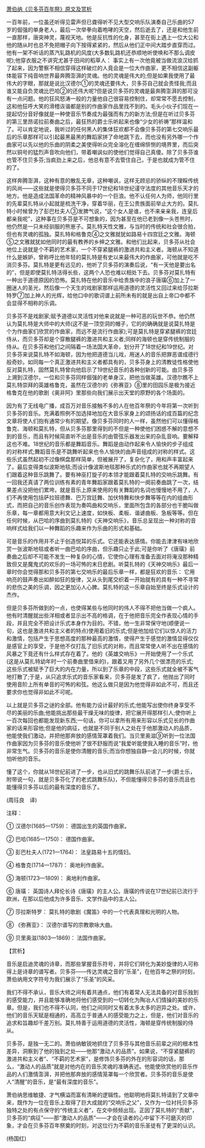 [萧伯纳《贝多芬百年祭》原文及赏析](https://www.vrrw.net/wx/12257.html)

一百年前，一位虽还听得见雷声但已聋得听不见大型交响乐队演奏自己乐曲的57岁的倔强的单身老人，最后一次举拳向着咆哮的天空，然后逝去了，还是和他生前一直那样，唐突神灵，蔑视天地。他是反抗性的化身，甚至在街上遇上一位大公和他的随从时也总不免把帽子向下按得紧紧的，然后从他们正中间大踏步直穿而过。他有一架不听话的蒸汽轧路机的风度(大多数轧路机还恭顺地听使唤和不那么调皮呢);他穿衣服之不讲究尤甚于田间的稻草人： 事实上有一次他竟被当做流浪汉给抓了起来，因为警察不相信穿得这样破烂的人竟会是一位大作曲家，更不相信这副躯体能容下纯音响世界最奔腾澎湃的灵魂。他的灵魂是伟大的;但是如果我使用了最伟大的字眼，那就是说比汉德尔①的灵魂还要伟大，贝多芬自己就会责怪我;而且谁又能自负灵魂比巴哈②的还伟大呢?但是说贝多芬的灵魂是最奔腾澎湃的那可没有一点问题。他的狂风怒涛一般的力量他自己很容易控制住，却常常不愿去控制，这和他狂呼大笑的滑稽诙谐都是别的作曲家作品里找不到的。毛头小伙子们现在一提起切分音好像就是一种使音乐节奏成为最强而有力的新方法;但是在听过贝多芬的第三里昂诺拉前奏曲之后，最狂热的爵士乐听起来也像“少女的祈祷”那样温和了。可以肯定地说，我听过的任何黑人的集体狂欢都不会像贝多芬的第七交响乐最后的乐章那样可以引起最黑最黑的舞蹈家拼了命地跳下去，而也没有另外哪一个作曲家可以先以他的乐曲的阴柔之美使得听众完全溶化在缠绵悱恻的境界里，而后突然以铜号的猛烈声音吹向他们，带着嘲讽似的使他们觉得自己真傻。除了贝多芬谁也管不住贝多芬;当疯劲上来之后，他总有意不去管住自己，于是也就成为管不住的了。

这样奔腾澎湃，这种有意的散乱无章，这种嘲讽，这样无顾忌的骄纵的不理睬传统的风尚——这些就是使得贝多芬不同于17世纪和18世纪谨守法度的其他音乐天才的地方。他是造成法国革命的精神风暴中的一个巨浪。他不认任何人为师，他同行里的先辈莫扎特从小起就是梳洗干净，穿着华丽，在王公贵族面前举止大方的。莫扎特小时候曾为了彭巴杜夫人③发脾气说，“这个女人是谁，也不来亲亲我，连皇后都亲我呢”，这种事在贝多芬是不可想象的，因为甚至在他已老到像一头苍熊时，他仍然是一只未经驯服的熊崽子。莫扎特天性文雅，与当时的传统和社会很合拍，但也有灵魂的孤独。莫扎特和格鲁克④之文雅就犹如路易十四宫廷之文雅。海顿⑤之文雅就犹如他同时的最有教养的乡绅之文雅。和他们比起来，贝多芬从社会地位上说就是个不羁的艺术家，一个不穿紧腿裤的激进共和主义者。海顿从不知道什么是嫉妒，曾称呼比他年轻的莫扎特是有史以来最伟大的作曲家，可他就是吃不消贝多芬。莫扎特是更有远见的，他听了贝多芬的演奏后说，“有一天他是要出名的”，但是即使莫扎特活得长些，这两个人恐也难以相处下去。贝多芬对莫扎特有一种出于道德原因的恐怖。莫扎特在他的音乐中给贵族中的浪子唐璜⑥加上了一圈迷人的圣光，然后像一个天生的戏剧家那样运用道德的灵活性又回过来给莎拉斯特罗⑦加上神人的光辉，给他口中的歌词谱上前所未有的就是出自上帝口中都不会显得不相称的乐调。



贝多芬不是戏剧家;赋予道德以灵活性对他来说就是一种可恶的玩世不恭。他仍然认为莫扎特是大师中的大师(这不是一顶空洞的帽子，它的的确确就是说莫扎特是个为作曲家们欣赏的作曲家，而远不是流行作曲家);可是莫扎特是穿紧腿裤的宫廷侍从，而贝多芬却是个穿散腿裤的激进共和主义者;同样的海顿也是穿传统制服的侍从。在贝多芬和他们之间隔着一场法国大革命，划分开了18世纪和19世纪。对贝多芬来说莫扎特不如海顿，因为他把道德当儿戏，用迷人的音乐把罪恶谱成德行般奇妙。如同每一个真正激进共和主义者都具有的，贝多芬身上的清教徒性格使他反对莫扎特，固然莫扎特曾向他启示了19世纪音乐的各种创新的可能。由贝多芬上溯到汉德尔，一位和贝多芬同样倔强的老单身汉，把他当做英雄。汉德尔瞧不上莫扎特崇拜的英雄格鲁克，虽然在汉德尔的《弥赛亚》⑧里的田园乐是极为接近格鲁克在他的歌剧《奥非阿》里那些向我们展示出天堂的原野的各个场面的。

因为有了无线电广播，成百万对音乐接触不多的人在他百年祭的今年将第一次听到贝多芬的音乐。充满着照例不加选择地加在大音乐家身上的颂扬话的成百篇的纪念文章将使人们抱有通常少有的期望。像贝多芬同时的人一样，虽然他们可以懂得格鲁克、海顿和莫扎特，但从贝多芬那里得到的不但是一种使他们困惑不解的意想不到的音乐，而且有时候简直听不出是音乐的由管弦乐器发出来的杂乱音响。要解释这也不难。18世纪的音乐都是舞蹈音乐。舞蹈是由动作起来令人愉快的步子组成的对称样式;舞蹈音乐是不跳舞听起来也令人愉快的由声音组成的对称的样式。这些乐式虽然起初不过像棋盘那样简单，但被展开了，复杂化了，用和声丰富起来了。最后变得类似波斯地毯;而设计像波斯地毯那种乐式的作曲家也就不再期望人们跟着这种音乐跳舞了。要有神巫打旋子的本领才能跟着莫扎特的交响乐跳舞。有一回我还真请了两位训练有素的青年舞蹈家跟着莫扎特的一阕前奏曲跳了一次，结果差点没把他们累垮。就是音乐上原来使用的有关舞蹈的名词也慢慢地不用了，人们不再使用包括萨拉班德舞、巴万宫廷舞、加伏特舞和快步舞等等在内的组曲形式，而把自己的音乐创作表现为奏鸣曲和交响乐，里面所包含的各部分也干脆叫做乐章，每一章都用意大利文记上速度，如快板、柔板、谐谑曲板、急板等等。但在任何时候，从巴哈的序曲到莫扎特的《天神交响乐》，音乐总呈现出一种对称的音响样式给我们以一种舞蹈的乐趣来作为乐曲的形式和基础。

可是音乐的作用并不止于创造悦耳的乐式。它还能表达感情。你能去津津有味地欣赏一张波斯地毯或者听一曲巴哈的序曲，但乐趣只止于此;可是你听了《唐璜》前奏曲之后却不可能不发生一种复杂的心情，它使你心理有准备去面对将淹没那种精致但又是魔鬼式的欢乐的一场可怖的末日悲剧。听莫扎特的《天神交响乐》最后一章时你会觉得那和贝多芬的第七交响乐的最后乐章一样，都是狂欢的音乐： 它用响亮的鼓声奏出如醉如狂的旋律，又从头到尾交织着一开始就有的具有一种不寻常的悲伤之美的乐调，因之更加沁人心脾。莫扎特的这一乐章自始至终是乐式设计的杰作。

但是贝多芬所做到的一点，也使得某些与他同时的伟人不得不把他当做一个疯人。他有时清醒就出些洋相或者显示出不高的格调，在于他把音乐完全作表现心情的手段，并且完全不把设计乐式本身作为目的。不错，他一生非常保守地(顺便说一句，这也是激进共和主义者的特点)使用着旧的乐式;但是他加给它们以惊人的活力和激情，包括产生于思想高度的那种最高的激情，使得产生于感觉的激情显得仅仅是感官上的享受，于是他不仅打乱了旧乐式的对称，而且常常使人听不出在感情的风暴之下竟还有什么样式存在着了。他的《英雄交响乐》一开始使用了一个乐式(这是从莫扎特幼年时一个前奏曲里借来的)，跟着又用了另外几个很漂亮的乐式;这些乐式被赋予了巨大的内在力量，所以到了乐章的中段，这些乐式就全被不客气地打散了;于是，从只追求乐式的音乐家看来，贝多芬是发了疯了，他抛出了同时使用音阶上所有单音的可怖的和弦。他这么做只是因为他觉得非如此不可，而且还要求你也觉得非如此不可呢。

以上就是贝多芬之谜的全部。他有能力设计最好的乐式;他能写出使你终身享受不尽的美丽的乐曲;他能挑出那些最干燥无味的旋律，把它展开得那样引人;使你听上一百次每回也都能发现新东西;一句话，你可以拿所有用来形容以乐式见长的作曲家的话来形容他;但是他的病征，也就是不同于别人之处在于他那激动人的品质，他能使我们激动，并把他那奔放的感情笼罩着我们。当贝里奥滋⑨听到一位法国作曲家因为贝多芬的音乐使他听了很不舒服而说“我爱听能使我入睡的音乐”时，他非常生气。贝多芬的音乐是使你清醒的音乐;而当你想独自静一会儿的时候，你就怕听他的音乐。

懂了这个，你就从18世纪前进了一步，也从旧式的跳舞乐队前进了一步(爵士乐，附带说一句，就是贝多芬化了的老式跳舞乐队)，不但能懂得贝多芬的音乐而且也能懂得贝多芬以后的最有深度的音乐了。

(周珏良　译)

注释：

① 汉德尔(1685—1759)： 德国出生的英国作曲家。

② 巴哈(1685—1750)： 德国作曲家。

③ 彭巴杜夫人(1721—1764)： 法皇路易十五的情妇。

④ 格鲁克(1714—1787)： 奥地利作曲家。

⑤ 海顿(1723—1809)： 奥地利作曲家。

⑥ 唐璜： 英国诗人拜伦长诗《唐璜》的主人公。唐璜的传说在17世纪前已流行于欧洲，在那以后他成为许多音乐、文学作品中的主人公。

⑦ 莎拉斯特罗： 莫扎特的歌剧《魔笛》中的一个代表真理和光明的人物。

⑧ 《弥赛亚》： 汉德尔谱写的宗教歌咏大曲。

⑨ 贝里奥滋(1803—1869)： 法国作曲家。

【赏析】

音乐是启迪灵魂的诗章，而那些掌握音乐符号，并将它们转化为美妙旋律的人可称得上是诗章的谱写者。贝多芬——传达灵魂之音的“乐圣”，在他百年之祭的时刻，萧伯纳用文字符号为我们展示了“乐圣”的风采。

我们不得不承认，音乐大师之间有着共通点，他们有着常人无法具备的对音乐独到的感受能力，并且能够准确地将他们感受到的一切转化为陶冶人们情操的美妙的乐章。但是，我们也不得不认同，他们之间同时又有着太多太多的迥异之处。或许，他们的音乐天赋是相通的，高高立于普通人的感受能力之上，但是，他们对音乐的追求和旨趣却千差万别。莫扎特善于运用道德的灵活性，海顿是穿传统制服的侍从。

贝多芬，是独一无二的。萧伯纳敏锐地抓住了贝多芬与其他音乐前辈之间的根本性差异，洞察到了他的独到之处——他那“激动人的品质”。如果说，“不穿紧腿裤的激进共和主义者”、“不羁的艺术家”，是修饰贝多芬的外在的形容词的话，那么，“激动人的品质”就是对他内在的音乐灵魂的准确表述。他能使欣赏他的音乐作品的人们激情澎湃，并把他那奔放的感情笼罩每一个欣赏者。贝多芬的音乐是使人“清醒”的音乐，是“最有深度的音乐”。

萧伯纳思维敏捷、才气横溢而富有清晰的逻辑性。他聪明地将莫扎特请到了文章中来，既作为一位在音乐上取得了巨大成就的“交响乐之父”，又作为一位衬托贝多芬独特之处的有点保守的“传统主义者”，在文中频频出现。正因了莫扎特的“贡献”，贝多芬的“病征”——那“激动人的品质”——才会在读者的心中留下不可磨灭的印象，才会在贝多芬百年祭奠的时刻，对这位行为不羁的音乐圣徒有了更深的认识。

(杨国红)

